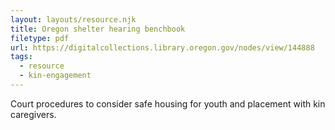 ```yaml
---
layout: layouts/resource.njk
title: Oregon shelter hearing benchbook
filetype: pdf
url: https://digitalcollections.library.oregon.gov/nodes/view/144888
tags:
  - resource
  - kin-engagement
---
```


Court procedures to consider safe housing for youth and placement with kin caregivers.
